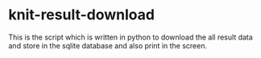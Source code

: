 # knit-result-download
This is the script which is written in python to download the all result data and store in the sqlite database and also print in the screen.

